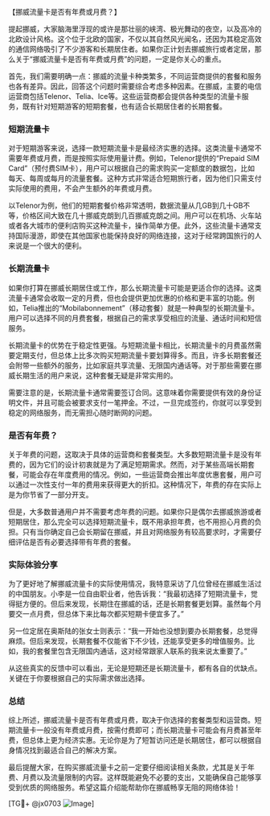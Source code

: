 【挪威流量卡是否有年费或月费？】

提起挪威，大家脑海里浮现的或许是那壮丽的峡湾、极光舞动的夜空，以及高冷的北欧设计风格。这个位于北欧的国家，不仅以其自然风光闻名，还因为其稳定高效的通信网络吸引了不少游客和长期居住者。如果你正计划去挪威旅行或者定居，那么关于“挪威流量卡是否有年费或月费”的问题，一定是你关心的重点。

首先，我们需要明确一点：挪威的流量卡种类繁多，不同运营商提供的套餐和服务也各有差异。因此，回答这个问题时需要综合考虑多种因素。在挪威，主要的电信运营商包括Telenor、Telia、Ice等。这些运营商都会提供各种类型的流量卡服务，既有针对短期游客的短期套餐，也有适合长期居住者的长期套餐。

### 短期流量卡

对于短期游客来说，选择一款短期流量卡是最经济实惠的选择。这类流量卡通常不需要年费或月费，而是按照实际使用量计费。例如，Telenor提供的“Prepaid SIM Card”（预付费SIM卡），用户可以根据自己的需求购买一定额度的数据包，比如每天、每周或每月的流量套餐。这种方式非常适合短期旅行者，因为他们只需支付实际使用的费用，不会产生额外的年费或月费。

以Telenor为例，他们的短期套餐价格非常透明，数据流量从几GB到几十GB不等，价格区间大致在几十挪威克朗到几百挪威克朗之间。用户可以在机场、火车站或者各大城市的便利店购买这种流量卡，操作简单方便。此外，这些流量卡通常支持国际漫游，即使在其他国家也能保持良好的网络连接，这对于经常跨国旅行的人来说是一个很大的便利。

### 长期流量卡

如果你打算在挪威长期居住或工作，那么长期流量卡可能是更适合你的选择。这类流量卡通常会收取一定的月费，但也会提供更加优惠的价格和更丰富的功能。例如，Telia推出的“Mobilabonnement”（移动套餐）就是一种典型的长期流量卡。用户可以选择不同的月费套餐，根据自己的需求享受相应的流量、通话时间和短信服务。

长期流量卡的优势在于稳定性更强。与短期流量卡相比，长期流量卡的月费虽然需要定期支付，但总体上比多次购买短期流量卡要划算得多。而且，许多长期套餐还会附带一些额外的服务，比如家庭共享流量、无限国内通话等。对于那些需要在挪威长期生活的用户来说，这种套餐无疑是非常实用的。

需要注意的是，长期流量卡通常需要签订合同。这意味着你需要提供有效的身份证明文件，并且可能会被要求支付一笔押金。不过，一旦完成签约，你就可以享受到稳定的网络服务，而无需担心随时断网的问题。

### 是否有年费？

关于年费的问题，这取决于具体的运营商和套餐类型。大多数短期流量卡是没有年费的，因为它们的设计初衷就是为了满足短期需求。然而，对于某些高端长期套餐，可能会存在年度费用的情况。例如，一些运营商会推出年度优惠套餐，用户可以通过一次性支付一年的费用来获得更大的折扣。这种情况下，年费的存在实际上是为你节省了一部分开支。

但是，大多数普通用户并不需要考虑年费的问题。如果你只是偶尔去挪威旅游或者短期居住，那么完全可以选择短期流量卡，既不用承担年费，也不用担心月费的负担。只有当你确定自己会长期留在挪威，并且对网络服务有较高要求时，才需要仔细评估是否有必要选择带有年费的套餐。

### 实际体验分享

为了更好地了解挪威流量卡的实际使用情况，我特意采访了几位曾经在挪威生活过的中国朋友。小李是一位自由职业者，他告诉我：“我最初选择了短期流量卡，觉得挺方便的。但后来发现，长期住在挪威的话，还是长期套餐更划算。虽然每个月要交一点月费，但总体下来比每次都买短期卡便宜多了。”

另一位定居在奥斯陆的张女士则表示：“我一开始也没想到要办长期套餐，总觉得麻烦。但后来发现，长期套餐不仅能省下不少钱，还能享受更多的增值服务。比如，我的套餐里包含无限国内通话，这对经常跟家人联系的我来说太重要了。”

从这些真实的反馈中可以看出，无论是短期还是长期流量卡，都有各自的优缺点。关键在于你要根据自己的实际需求做出选择。

### 总结

综上所述，挪威流量卡是否有年费或月费，取决于你选择的套餐类型和运营商。短期流量卡一般没有年费或月费，按需付费即可；而长期流量卡可能会有月费甚至年费，但总体上更为经济实惠。无论你是为了短暂访问还是长期居住，都可以根据自身情况找到最适合自己的解决方案。

最后提醒大家，在购买挪威流量卡之前一定要仔细阅读相关条款，尤其是关于年费、月费以及流量限制的内容。这样既能避免不必要的支出，又能确保自己能够享受到优质的网络服务。希望这篇介绍能帮助你在挪威畅享无阻的网络体验！

[TG💪+ @jx0703 ![Image](https://github.com/user-attachments/assets/dbca1d08-cadb-493c-b0ec-ad6f7a83f270)]